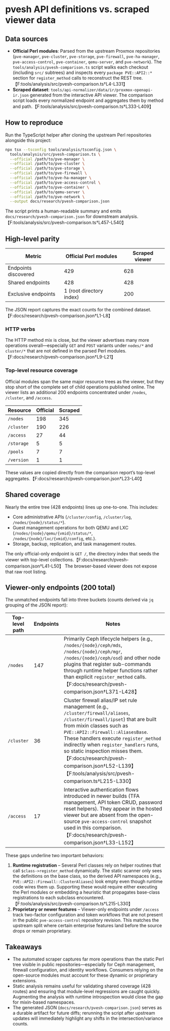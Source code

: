 # pvesh API definitions vs. scraped viewer data

## Data sources
- **Official Perl modules**: Parsed from the upstream Proxmox repositories (`pve-manager`, `pve-cluster`, `pve-storage`, `pve-firewall`, `pve-ha-manager`, `pve-access-control`, `pve-container`, `qemu-server`, and `pve-network`). The `tools/analysis/pvesh-comparison.ts` script walks each checkout (including `src/` subtrees) and inspects every `package PVE::API2::*` section for `register_method` calls to reconstruct the REST tree.【F:tools/analysis/src/pvesh-comparison.ts†L4-L331】
- **Scraped dataset**: `tools/api-normalizer/data/ir/proxmox-openapi-ir.json` generated from the interactive API viewer. The comparison script loads every normalized endpoint and aggregates them by method and path.【F:tools/analysis/src/pvesh-comparison.ts†L333-L409】

## How to reproduce
Run the TypeScript helper after cloning the upstream Perl repositories alongside this project:

```bash
npx tsx --tsconfig tools/analysis/tsconfig.json \
  tools/analysis/src/pvesh-comparison.ts \
  --official /path/to/pve-manager \
  --official /path/to/pve-cluster \
  --official /path/to/pve-storage \
  --official /path/to/pve-firewall \
  --official /path/to/pve-ha-manager \
  --official /path/to/pve-access-control \
  --official /path/to/pve-container \
  --official /path/to/qemu-server \
  --official /path/to/pve-network \
  --output docs/research/pvesh-comparison.json
```

The script prints a human-readable summary and emits `docs/research/pvesh-comparison.json` for downstream analysis.【F:tools/analysis/src/pvesh-comparison.ts†L457-L540】

## High-level parity
| Metric | Official Perl modules | Scraped viewer |
| --- | --- | --- |
| Endpoints discovered | 429 | 628 |
| Shared endpoints | 428 | 428 |
| Exclusive endpoints | 1 (root directory index) | 200 |

The JSON report captures the exact counts for the combined dataset.【F:docs/research/pvesh-comparison.json†L1-L8】

### HTTP verbs
The HTTP method mix is close, but the viewer advertises many more operations overall—especially `GET` and `POST` variants under `nodes/*` and `cluster/*` that are not defined in the parsed Perl modules.【F:docs/research/pvesh-comparison.json†L9-L21】

### Top-level resource coverage
Official modules span the same major resource trees as the viewer, but they stop short of the complete set of child operations published online. The viewer lists an additional 200 endpoints concentrated under `/nodes`, `/cluster`, and `/access`.

| Resource | Official | Scraped |
| --- | --- | --- |
| `/nodes` | 198 | 345 |
| `/cluster` | 190 | 226 |
| `/access` | 27 | 44 |
| `/storage` | 5 | 5 |
| `/pools` | 7 | 7 |
| `/version` | 1 | 1 |

These values are copied directly from the comparison report’s top-level aggregates.【F:docs/research/pvesh-comparison.json†L23-L40】

## Shared coverage
Nearly the entire tree (428 endpoints) lines up one-to-one. This includes:
- Core administrative APIs (`/cluster/config`, `/cluster/log`, `/nodes/{node}/status/*`).
- Guest management operations for both QEMU and LXC (`/nodes/{node}/qemu/{vmid}/status/*`, `/nodes/{node}/lxc/{vmid}/config`, etc.).
- Storage, backup, replication, and task management routes.

The only official-only endpoint is `GET /`, the directory index that seeds the viewer with top-level collections.【F:docs/research/pvesh-comparison.json†L41-L50】 The browser-based viewer does not expose that raw root listing.

## Viewer-only endpoints (200 total)
The unmatched endpoints fall into three buckets (counts derived via `jq` grouping of the JSON report):

| Top-level path | Endpoints | Notes |
| --- | --- | --- |
| `/nodes` | 147 | Primarily Ceph lifecycle helpers (e.g., `/nodes/{node}/ceph/mds`, `/nodes/{node}/ceph/mgr`, `/nodes/{node}/ceph/osd`) and other node plugins that register sub-commands through runtime helper functions rather than explicit `register_method` calls.【F:docs/research/pvesh-comparison.json†L371-L428】 |
| `/cluster` | 36 | Cluster firewall alias/IP set rule management (e.g., `/cluster/firewall/aliases`, `/cluster/firewall/ipset`) that are built from mixin classes such as `PVE::API2::Firewall::AliasesBase`. These handlers execute `register_method` indirectly when `register_handlers` runs, so static inspection misses them.【F:docs/research/pvesh-comparison.json†L52-L139】【F:tools/analysis/src/pvesh-comparison.ts†L215-L330】 |
| `/access` | 17 | Interactive authentication flows introduced in newer builds (TFA management, API token CRUD, password reset helpers). They appear in the hosted viewer but are absent from the open-source `pve-access-control` snapshot used in this comparison.【F:docs/research/pvesh-comparison.json†L33-L152】 |

These gaps underline two important behaviors:
1. **Runtime registration** – Several Perl classes rely on helper routines that call `$class->register_method` dynamically. The static scanner only sees the definitions on the base class, so the derived API namespaces (e.g., `PVE::API2::Firewall::ClusterAliases`) look empty even though runtime code wires them up. Supporting these would require either executing the Perl modules or embedding a heuristic that propagates base-class registrations to each subclass encountered.【F:tools/analysis/src/pvesh-comparison.ts†L215-L330】
2. **Proprietary or newer features** – Viewer-only endpoints under `/access` track two-factor configuration and token workflows that are not present in the public `pve-access-control` repository revision. This matches the upstream split where certain enterprise features land before the source drops or remain proprietary.

## Takeaways
- The automated scraper captures far more operations than the static Perl tree visible in public repositories—especially for Ceph management, firewall configuration, and identity workflows. Consumers relying on the open-source modules must account for these dynamic or proprietary extensions.
- Static analysis remains useful for validating shared coverage (428 routes) and ensuring that module-level regressions are caught quickly. Augmenting the analysis with runtime introspection would close the gap for mixin-based namespaces.
- The generated JSON (`docs/research/pvesh-comparison.json`) serves as a durable artifact for future diffs; rerunning the script after upstream updates will immediately highlight any shifts in the intersection/variance counts.
